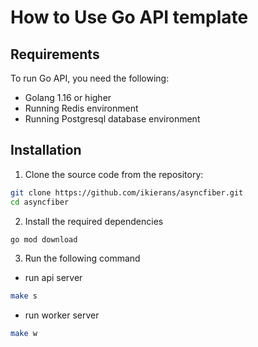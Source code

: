 # How to Use Go API template

## Requirements

To run Go API, you need the following:

- Golang 1.16 or higher
- Running Redis environment
- Running Postgresql database environment

## Installation

1. Clone the source code from the repository:

```bash
git clone https://github.com/ikierans/asyncfiber.git
cd asyncfiber
```

2. Install the required dependencies

```bash
go mod download
```

3. Run the following command

- run api server

```bash
make s
```

- run worker server

```bash
make w
```
